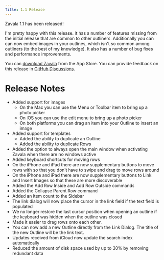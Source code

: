 ```yaml
---
Title: 1.1 Release
---
```


Zavala 1.1 has been released!

I'm pretty happy with this release. It has a number of features missing from the initial
release that are common to other outliners.  Additionally you can can now embed images in your outlines, 
which isn't so common among outliners (to the best of my knowledge). It also has a number of bug fixes and performance improvements.

You can [download Zavala](https://apps.apple.com/us/app/zavala/id1546457750) from the App Store. You can 
provide feedback on this release in [GitHub Discussions](https://github.com/vincode-io/Zavala/discussions/119).

# Release Notes

* Added support for images
	* On the Mac you can use the Menu or Toolbar item to bring up a photo picker
	* On iOS you can use the edit menu to bring up a photo picker
	* On both platforms you can drag an item into your Outline to insert an image
* Added support for templates
	* Added the ability to duplicate an Outline
	* Added the ability to duplicate Rows
* Added the option to always open the main window when activating Zavala when there are no windows active
* Added keyboard shortcuts for moving rows
* On the iPhone and iPad there are now supplementary buttons to move rows with so that you don’t have to swipe and drag to move rows around
* On the iPhone and iPad there are now supplementary buttons to Link and Insert Images so that these are more discoverable
* Added the Add Row Inside and Add Row Outside commands
* Added the Collapse Parent Row command
* Added an item count to the Sidebar
* The link dialog will now place the cursor in the link field if the text field is populated
* We no longer restore the last cursor position when opening an outline if the keyboard was hidden when the outline was closed
* Made it easier to drag rows onto each other.
* You can now add a new Outline directly from the Link Dialog. The title of the new Outline will be the link text.
* Updates received from iCloud now update the search index automatically
* Reduced the amount of disk space used by up to 30% by removing redundant data